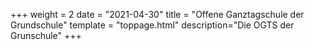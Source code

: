 +++
weight = 2
date = "2021-04-30"
title = "Offene Ganztagschule der Grundschule"
template = "toppage.html"
description="Die OGTS der Grunschule"
+++
